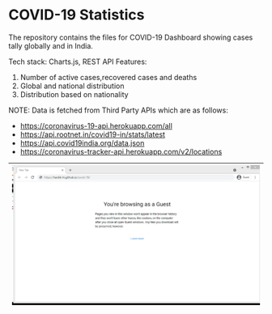 # COVID-19 Statistics
The repository contains the files for COVID-19 Dashboard showing cases tally globally and in India.

<p>
  Tech stack: Charts.js, REST API
Features:
  <ol>
  <li>Number of active cases,recovered cases and deaths
  <li>Global and national distribution
  <li>Distribution based on nationality
  </ol>
 
 NOTE: Data is fetched from Third Party APIs which are as follows:
 
 - https://coronavirus-19-api.herokuapp.com/all
 - https://api.rootnet.in/covid19-in/stats/latest
 - https://api.covid19india.org/data.json
 - https://coronavirus-tracker-api.herokuapp.com/v2/locations
 
 </p>

| ![Alt Text](https://github.com/Shubh-0103/Covid-19_Stats/blob/master/covid19stats.gif) |
| ------ |
